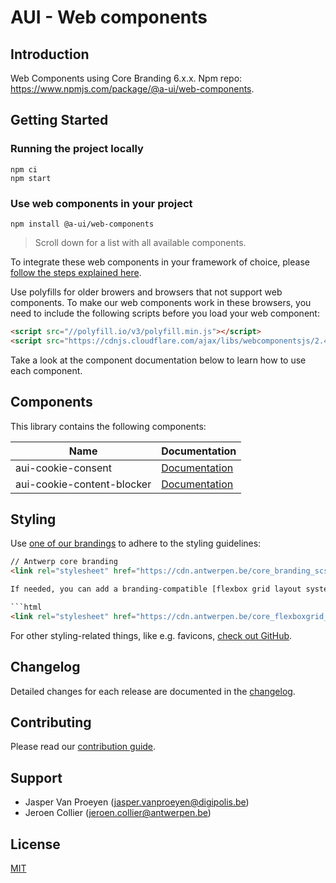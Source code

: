 # AUI - Web components

## Introduction

Web Components using Core Branding 6.x.x. Npm repo: https://www.npmjs.com/package/@a-ui/web-components.

## Getting Started

### Running the project locally

```shell
npm ci
npm start
```

### Use web components in your project

```shell
npm install @a-ui/web-components
```

> Scroll down for a list with all available components.

To integrate these web components in your framework of choice, please [follow the steps explained here](https://stenciljs.com/docs/overview).

Use polyfills for older browers and browsers that not support web components. To make our web components work in these browsers, you need to include the following scripts before you load your web component:

```html
<script src="//polyfill.io/v3/polyfill.min.js"></script>
<script src="https://cdnjs.cloudflare.com/ajax/libs/webcomponentsjs/2.4.4/webcomponents-bundle.js"></script>
```

Take a look at the component documentation below to learn how to use each component.


## Components

This library contains the following components:

| Name                          | Documentation                                                    |
| ----------------------------- | ---------------------------------------------------------------- |
| aui-cookie-consent            | [Documentation](./src/components/cookie-consent/readme.md)       |
| aui-cookie-content-blocker    | [Documentation](./src/components/content-blocker/readme.md)      |


## Styling

Use [one of our brandings](https://github.com/a-ui) to adhere to the styling guidelines:

```html
// Antwerp core branding
<link rel="stylesheet" href="https://cdn.antwerpen.be/core_branding_scss/6.5.0/main.min.css">

If needed, you can add a branding-compatible [flexbox grid layout system](https://github.com/a-ui/core_flexboxgrid_scss):

```html
<link rel="stylesheet" href="https://cdn.antwerpen.be/core_flexboxgrid_scss/3.0.0/flexboxgrid.min.css">
```

For other styling-related things, like e.g. favicons, [check out GitHub](https://github.com/a-ui).


## Changelog

Detailed changes for each release are documented in the [changelog](./CHANGELOG.md).


## Contributing

Please read our [contribution guide](CONTRIBUTING.md).


## Support

- Jasper Van Proeyen (<jasper.vanproeyen@digipolis.be>)
- Jeroen Collier (<jeroen.collier@antwerpen.be>)


## License

[MIT](./LICENSE.md)
